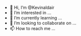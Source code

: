 - 👋 Hi, I’m @Kevinaldair
- 👀 I’m interested in ...
- 🌱 I’m currently learning ...
- 💞️ I’m looking to collaborate on ...
- 📫 How to reach me ...

<!---
Kevinaldair/Kevinaldair is a ✨ special ✨ repository because its `README.md` (this file) appears on your GitHub profile.
You can click the Preview link to take a look at your changes.
--->
